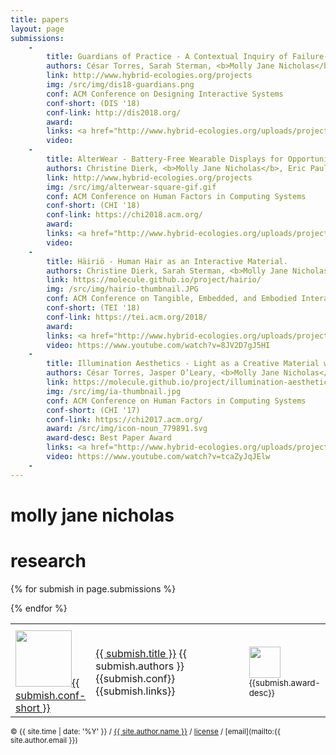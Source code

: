 ```yaml
---
title: papers
layout: page
submissions:
    -
        title: Guardians of Practice - A Contextual Inquiry of Failure-Mitigation Strategies within Creative Practices
        authors: César Torres, Sarah Sterman, <b>Molly Jane Nicholas</b>, Richard Lin, Eric Pai, Eric Paulos.
        link: http://www.hybrid-ecologies.org/projects
        img: /src/img/dis18-guardians.png
        conf: ACM Conference on Designing Interactive Systems
        conf-short: (DIS '18)
        conf-link: http://dis2018.org/
        award:
        links: <a href="http://www.hybrid-ecologies.org/uploads/project/paper/25/Torres_et_al._-_2018_-_Guardians_of_Practice_A_Contextual_Inquiry_of_Fai.pdf">Paper</a>
        video:
    -
        title: AlterWear - Battery-Free Wearable Displays for Opportunistic Interactions.
        authors: Christine Dierk, <b>Molly Jane Nicholas</b>, Eric Paulos.
        link: http://www.hybrid-ecologies.org/projects
        img: /src/img/alterwear-square-gif.gif
        conf: ACM Conference on Human Factors in Computing Systems
        conf-short: (CHI '18)
        conf-link: https://chi2018.acm.org/
        award:
        links: <a href="http://www.hybrid-ecologies.org/uploads/project/paper/24/18_CHI_AlterWear.pdf">Paper</a> | <a href="https://www.youtube.com/watch?v=J88p4Cf2DSs&t=1s">Video</a>
        video:
    -
        title: Häiriö - Human Hair as an Interactive Material.
        authors: Christine Dierk, Sarah Sterman, <b>Molly Jane Nicholas</b>, Eric Paulos.
        link: https://molecule.github.io/project/hairio/
        img: /src/img/hairio-thumbnail.JPG
        conf: ACM Conference on Tangible, Embedded, and Embodied Interaction
        conf-short: (TEI '18)
        conf-link: https://tei.acm.org/2018/
        award:
        links: <a href="http://www.hybrid-ecologies.org/uploads/project/paper/23/p148-dierk.pdf">Paper</a> | <a href="https://www.youtube.com/watch?v=8JV2D7gJ5HI">Video</a> | <a href="https://www.instructables.com/id/HairIO-Hair-As-Interactive-Material/">Instructable</a>
        video: https://www.youtube.com/watch?v=8JV2D7gJ5HI
    -
        title: Illumination Aesthetics - Light as a Creative Material within Computational Design.
        authors: César Torres, Jasper O’Leary, <b>Molly Jane Nicholas</b>, Eric Paulos.
        link: https://molecule.github.io/project/illumination-aesthetics/
        img: /src/img/ia-thumbnail.jpg
        conf: ACM Conference on Human Factors in Computing Systems
        conf-short: (CHI '17)
        conf-link: https://chi2017.acm.org/
        award: /src/img/icon-noun_779891.svg
        award-desc: Best Paper Award
        links: <a href="http://www.hybrid-ecologies.org/uploads/project/paper/20/p6111-torres.pdf">Paper</a> | <a href="https://www.youtube.com/watch?v=tcaZyJqJElw">Video</a>
        video: https://www.youtube.com/watch?v=tcaZyJqJElw
    -
---
```


# molly jane nicholas

# research

<table class='submissions' style="width:100%; border-spacing:1em;">
<tr class="submish">
    <th width="10%"></th>
    <th width="80%"></th>
    <th width="10%"></th>
</tr> <!-- end column def-->

{% for submish in page.submissions %}
<tr class="submish">
    <td> <a href="{{submish.video}}"><img src="{{ submish.img }}" style="width:90px"/></a><a href="{{ submish.conf-link }}">{{ submish.conf-short }}</a></td>
    <td><a href="{{ submish.link }}">{{ submish.title }}</a> {{ submish.authors }} {{submish.conf}}<br>{{submish.links}}</td>
    <td> <img src="{{ submish.award }}" style="width:50px"/> <small> {{submish.award-desc}}</small></td>
</tr><!--end submish <td><a href="{{ submish.link }}">{{ submish.outcome }} </a></td>-->
{% endfor %}
</table> <!--end submission-->



[tei18cp]:http://www.hybrid-ecologies.org/uploads/project/paper/23/p148-dierk.pdf
[tei18-site]:https://tei.acm.org/2018/
[tei18-video]:https://www.youtube.com/watch?v=8JV2D7gJ5HI
[hairio-instructable]:https://www.instructables.com/id/HairIO-Hair-As-Interactive-Material/
[hairio-proj]:https://molecule.github.io/project/hairio/



[chi17cp]:/src/papers/IlluminationAesthetics-chi2017.pdf

<small> &copy; {{ site.time | date: '%Y' }} / [{{ site.author.name }}](/) / [license](/mit-license) / [email](mailto:{{ site.author.email }})</small>


